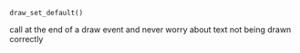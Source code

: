 ```gml
draw_set_default()
```

call at the end of a draw event and never worry about text not being drawn correctly